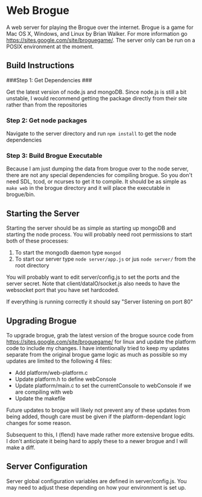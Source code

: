 Web Brogue
==========

A web server for playing the Brogue over the internet.  Brogue is a game for Mac OS X, Windows, and Linux by Brian Walker.  For more information go https://sites.google.com/site/broguegame/.  The server only can be run on a POSIX environment at the moment.

Build Instructions
-----------------------

###Step 1: Get Dependencies ###

Get the latest version of node.js and mongoDB.  Since node.js is still a bit unstable, I would recommend getting the package directly from their site rather than from the repositories

### Step 2: Get node packages
Navigate to the server directory and run `npm install` to get the node dependencies

### Step 3: Build Brogue Executable ###

Because I am just dumping the data from brogue over to the node server, there are not any special dependencies for compiling brogue.  So you don't need SDL, tcod, or ncurses to get it to compile.  It should be as simple as `make web` in the brogue directory and it will place the executable in brogue/bin.

Starting the Server
----------------------------

Starting the server should be as simple as starting up mongoDB and starting the node process.  You will probably need root permissions to start both of these processes:

1. To start the mongodb daemon type `mongod`
2. To start our server type `node server/app.js` or jus `node server/` from the root directory

You will probably want to edit server/config.js to set the ports and the server secret.
Note that client/dataIO/socket.js also needs to have the websocket port that you have set hardcoded.

If everything is running correctly it should say "Server listening on port 80"

Upgrading Brogue
------------------------------

To upgrade brogue, grab the latest version of the brogue source code from https://sites.google.com/site/broguegame/ for linux and update the platform code to include my changes.  I have intentionally tried to keep my updates separate from the original brogue game logic as much as possible so my updates are limited to the following 4 files:

* Add platform/web-platform.c
* Update platform.h to define webConsole
* Update platform/main.c to set the currentConsole to webConsole if we are compiling with web
* Update the makefile

Future updates to brogue will likely not prevent any of these updates from being added, though care must be given if the platform-dependant logic changes for some reason.

Subsequent to this, I (flend) have made rather more extensive brogue edits. I don't anticipate it being hard to apply these to a newer brogue and I will make a diff.

Server Configuration
--------------------------------
Server global configuration variables are defined in server/config.js. You may need to adjust these depending on how your environment is set up.
